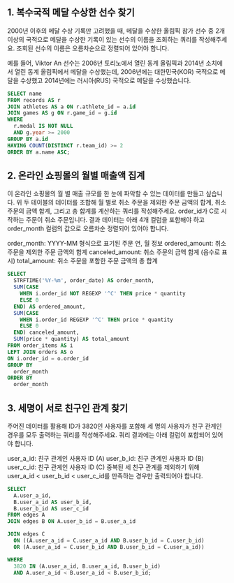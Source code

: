 ## 1. 복수국적 메달 수상한 선수 찾기
2000년 이후의 메달 수상 기록만 고려했을 때, 메달을 수상한 올림픽 참가 선수 중 2개 이상의 국적으로 메달을 수상한 기록이 있는 선수의 이름을 조회하는 쿼리를 작성해주세요. 조회된 선수의 이름은 오름차순으로 정렬되어 있어야 합니다.

예를 들어, Viktor An 선수는 2006년 토리노에서 열린 동계 올림픽과 2014년 소치에서 열린 동계 올림픽에서 메달을 수상했는데, 2006년에는 대한민국(KOR) 국적으로 메달을 수상했고 2014년에는 러시아(RUS) 국적으로 메달을 수상했습니다.

```SQL
SELECT name
FROM records AS r
JOIN athletes AS a ON r.athlete_id = a.id
JOIN games AS g ON r.game_id = g.id
WHERE 
  r.medal IS NOT NULL 
  AND g.year >= 2000
GROUP BY a.id
HAVING COUNT(DISTINCT r.team_id) >= 2
ORDER BY a.name ASC;
```


## 2. 온라인 쇼핑몰의 월별 매출액 집계
이 온라인 쇼핑몰의 월 별 매출 규모를 한 눈에 파악할 수 있는 데이터를 만들고 싶습니다. 위 두 테이블의 데이터를 조합해 월 별로 취소 주문을 제외한 주문 금액의 합계, 취소 주문의 금액 합계, 그리고 총 합계를 계산하는 쿼리를 작성해주세요. order_id가 C로 시작하는 주문이 취소 주문입니다. 결과 데이터는 아래 4개 컬럼을 포함해야 하고 order_month 컬럼의 값으로 오름차순 정렬되어 있어야 합니다.

order_month: YYYY-MM 형식으로 표기된 주문 연, 월 정보
ordered_amount: 취소 주문을 제외한 주문 금액의 합계
canceled_amount: 취소 주문의 금액 합계 (음수로 표시)
total_amount: 취소 주문을 포함한 주문 금액의 총 합계

```SQL
SELECT
  STRFTIME('%Y-%m', order_date) AS order_month,
  SUM(CASE 
    WHEN i.order_id NOT REGEXP '^C' THEN price * quantity 
    ELSE 0 
  END) AS ordered_amount,
  SUM(CASE 
    WHEN i.order_id REGEXP '^C' THEN price * quantity 
    ELSE 0 
  END) canceled_amount,
  SUM(price * quantity) AS total_amount
FROM order_items AS i
LEFT JOIN orders AS o 
ON i.order_id = o.order_id
GROUP BY
  order_month
ORDER BY
  order_month
```

## 3. 세명이 서로 친구인 관계 찾기
주어진 데이터를 활용해 ID가 3820인 사용자를 포함해 세 명의 사용자가 친구 관계인 경우를 모두 출력하는 쿼리를 작성해주세요. 쿼리 결과에는 아래 컬럼이 포함되어 있어야 합니다.

user_a_id: 친구 관계인 사용자 ID (A)
user_b_id: 친구 관계인 사용자 ID (B)
user_c_id: 친구 관계인 사용자 ID (C)
중복된 세 친구 관계를 제외하기 위해 user_a_id < user_b_id < user_c_id를 만족하는 경우만 출력되어야 합니다.

```SQL
SELECT
  A.user_a_id,
  B.user_a_id AS user_b_id,
  B.user_b_id AS user_c_id
FROM edges A
JOIN edges B ON A.user_b_id = B.user_a_id

JOIN edges C 
  ON ((A.user_a_id = C.user_a_id AND B.user_b_id = C.user_b_id) 
  OR (A.user_a_id = C.user_b_id AND B.user_b_id = C.user_a_id))

WHERE
  3820 IN (A.user_a_id, B.user_a_id, B.user_b_id)
  AND A.user_a_id < B.user_a_id < B.user_b_id;
```
